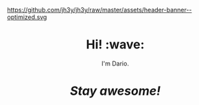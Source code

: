 https://github.com/jh3y/jh3y/raw/master/assets/header-banner--optimized.svg
<h1 align='center'> Hi! :wave:</h1>
<p align='center'>
I'm Dario.
</p>
<h1 align='center'><i>Stay awesome!</i></h1>